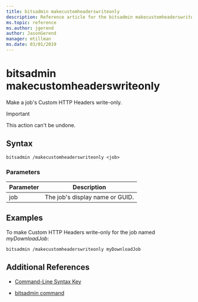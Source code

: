 ```yaml
---
title: bitsadmin makecustomheaderswriteonly
description: Reference article for the bitsadmin makecustomheaderswriteonly command, which make a job's Custom HTTP Headers write-only.
ms.topic: reference
ms.author: jgerend
author: JasonGerend
manager: mtillman
ms.date: 03/01/2019
---
```


# bitsadmin makecustomheaderswriteonly

Make a job's Custom HTTP Headers write-only.

> [!IMPORTANT]
> This action can't be undone.

## Syntax

```
bitsadmin /makecustomheaderswriteonly <job>
```

### Parameters

| Parameter | Description |
| -------------- | -------------- |
| job | The job's display name or GUID. |

## Examples

To make Custom HTTP Headers write-only for the job named *myDownloadJob*:

```
bitsadmin /makecustomheaderswriteonly myDownloadJob
```

## Additional References

- [Command-Line Syntax Key](command-line-syntax-key.md)

- [bitsadmin command](bitsadmin.md)
